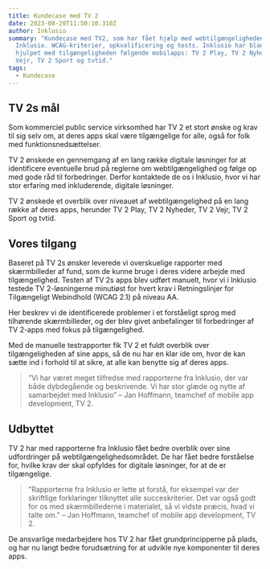 ```yaml
---
title: Kundecase med TV 2
date: 2023-08-20T11:50:10.310Z
author: Inklusio
summary: "Kundecase med TV2, som har fået hjælp med webtilgængeligheden af
  Inklusio. WCAG-kriterier, opkvalificering og tests. Inklusio har blandt andet
  hjulpet med tilgængeligheden følgende mobilapps: TV 2 Play, TV 2 Nyheder, TV 2
  Vejr, TV 2 Sport og tvtid."
tags:
  - Kundecase
---
```

## TV 2s mål

Som kommerciel public service virksomhed har TV 2 et stort ønske og krav til sig selv om, at deres apps skal være tilgængelige for alle, også for folk med funktionsnedsættelser. 

TV 2 ønskede en gennemgang af en lang række digitale løsninger for at identificere eventuelle brud på reglerne om webtilgængelighed og følge op med gode råd til forbedringer. Derfor kontaktede de os i Inklusio, hvor vi har stor erfaring med inkluderende, digitale løsninger.

TV 2 ønskede et overblik over niveauet af webtilgængelighed på en lang række af deres apps, herunder TV 2 Play, TV 2 Nyheder, TV 2 Vejr, TV 2 Sport og tvtid.



## Vores tilgang


Baseret på TV 2s ønsker leverede vi overskuelige rapporter med skærmbilleder af fund, som de kunne bruge i deres videre arbejde med tilgængelighed. Testen af TV 2s apps blev udført manuelt, hvor vi i Inklusio testede TV 2-løsningerne minutiøst for hvert krav i Retningslinjer for Tilgængeligt Webindhold (WCAG 2.1) på niveau AA. 

Her beskrev vi de identificerede problemer i et forståeligt sprog med tilhørende skærmbilleder, og der blev givet anbefalinger til forbedringer af TV 2-apps med fokus på tilgængelighed. 

Med de manuelle testrapporter fik TV 2 et fuldt overblik over tilgængeligheden af sine apps, så de nu har en klar ide om, hvor de kan sætte ind i forhold til at sikre, at alle kan benytte sig af deres apps. 

> ”Vi har været meget tilfredse med rapporterne fra Inklusio, der var både dybdegående og beskrivende. Vi har stor glæde og nytte af samarbejdet med Inklusio” – Jan Hoffmann, teamchef of mobile app development, TV 2.  



## Udbyttet

TV 2 har med rapporterne fra Inklusio fået bedre overblik over sine udfordringer på webtilgængelighedsområdet.
De har fået bedre forståelse for, hvilke krav der skal opfyldes for digitale løsninger, for at de er tilgængelige.

> ”Rapporterne fra Inklusio er lette at forstå, for eksempel var der skriftlige forklaringer tilknyttet alle succeskriterier. Det var også godt for os med skærmbillederne i materialet, så vi vidste præcis, hvad vi talte om.” –  Jan Hoffmann, teamchef of mobile app development, TV 2. 

De ansvarlige medarbejdere hos TV 2 har fået grundprincipperne på plads, og har nu langt bedre forudsætning for at udvikle nye komponenter til deres apps.